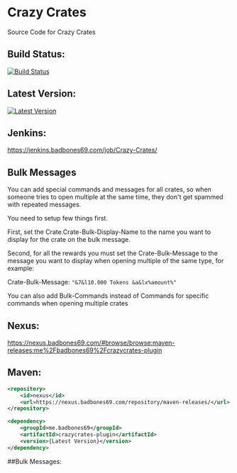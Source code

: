 # Crazy Crates
Source Code for Crazy Crates

## Build Status:

[![Build Status](https://jenkins.badbones69.com/job/Crazy-Crates/badge/icon)](https://jenkins.badbones69.com/job/Crazy-Crates/)

## Latest Version:

[![Latest Version](https://img.shields.io/badge/Latest%20Version-1.10-blue)](https://github.com/badbones69/Crazy-Crates/releases/latest)

## Jenkins:

https://jenkins.badbones69.com/job/Crazy-Crates/
 
## Bulk Messages

You can add special commands and messages for all crates, so when someone tries to open multiple at the same time, they
don't get spammed with repeated messages.

You need to setup few things first.

First, set the Crate.Crate-Bulk-Display-Name to the name you want to display for the crate on the bulk message.

Second, for all the rewards you must set the Crate-Bulk-Message to the message you want to display when opening multiple
of the same type, for example:

Crate-Bulk-Message: ```"&7&l10.000 Tokens &a&lx%amount%"```

You can also add Bulk-Commands instead of Commands for specific commands when opening multiple crates

## Nexus:

https://nexus.badbones69.com/#browse/browse:maven-releases:me%2Fbadbones69%2Fcrazycrates-plugin

## Maven:

```xml
<repository>
    <id>nexus</id>
    <url>https://nexus.badbones69.com/repository/maven-releases/</url>
</repository>

<dependency>
    <groupId>me.badbones69</groupId>
    <artifactId>crazycrates-plugin</artifactId>
    <version>{Latest Version}</version>
</dependency>
```

##Bulk Messages:


